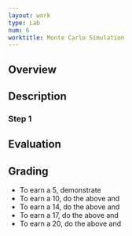 ```yaml
---
layout: work
type: Lab
num: 6
worktitle: Monte Carlo Simulation
---
```


## Overview

## Description

### Step 1

## Evaluation

## Grading

* To earn a 5, demonstrate
* To earn a 10, do the above and
* To earn a 14, do the above and
* To earn a 17, do the above and
* To earn a 20, do the above and
